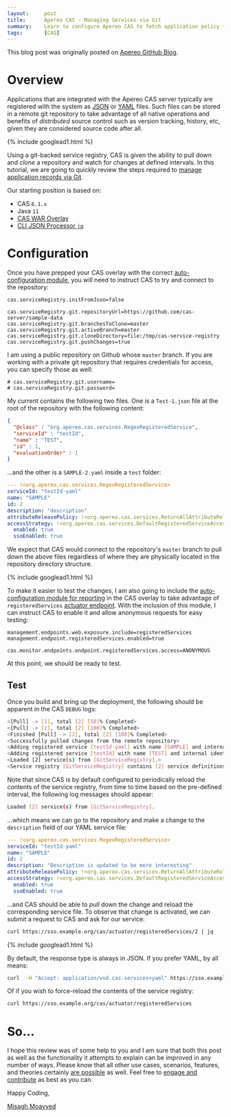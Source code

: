 ```yaml
---
layout:     post
title:      Apereo CAS - Managing Services via Git
summary:    Learn to configure Apereo CAS to fetch application policy files and service records for its service registry from remote git repositories.
tags:       [CAS]
---
```


<div class="alert alert-success"><i class="far fa-lightbulb"></i> This blog post was originally posted on <a href="https://github.com/apereo/apereo.github.io">Apereo GitHub Blog</a>.</div>

# Overview

Applications that are integrated with the Apereo CAS server typically are registered with the system as [JSON](https://apereo.github.io/cas/6.1.x/services/JSON-Service-Management.html) or [YAML](https://apereo.github.io/cas/6.1.x/services/YAML-Service-Management.html) files. Such files can be stored in a remote git repository to take advantage of all native operations and benefits of *distributed* source control such as version tracking, history, etc, given they are considered source code after all.

{% include googlead1.html  %}

Using a git-backed service registry, CAS is given the ability to pull down and *clone* a repository and watch for changes at defined intervals. In this tutorial, we are going to quickly review the steps required to [manage application records via Git](https://apereo.github.io/cas/6.1.x/services/Git-Service-Management.html).

Our starting position is based on:

- CAS `6.1.x`
- Java `11`
- [CAS WAR Overlay](https://github.com/apereo/cas-overlay-template)
- [CLI JSON Processor `jq`](https://stedolan.github.io/jq/)

# Configuration

Once you have prepped your CAS overlay with the correct [auto-configuration module](https://apereo.github.io/cas/6.1.x/services/Git-Service-Management.html), you will need to instruct CAS to try and connect to the repository:

```properties
cas.serviceRegistry.initFromJson=false

cas.serviceRegistry.git.repositoryUrl=https://github.com/cas-server/sample-data
cas.serviceRegistry.git.branchesToClone=master
cas.serviceRegistry.git.activeBranch=master
cas.serviceRegistry.git.cloneDirectory=file:/tmp/cas-service-registry
cas.serviceRegistry.git.pushChanges=true
```

I am using a public repository on Github whose `master` branch. If you are working with a private git repository that requires credentials for access, you can specify those as well:

```properties
# cas.serviceRegistry.git.username=
# cas.serviceRegistry.git.password=
```

My current contains the following two files. One is a `Test-1.json` file at the root of the repository with the following content:

```json
{
  "@class" : "org.apereo.cas.services.RegexRegisteredService",
  "serviceId" : "testId",
  "name" : "TEST",
  "id" : 1,
  "evaluationOrder" : 1
}
```

...and the other is a `SAMPLE-2.yaml` inside a `test` folder:

```yaml
--- !<org.apereo.cas.services.RegexRegisteredService>
serviceId: "testId-yaml"
name: "SAMPLE"
id: 2
description: "description"
attributeReleasePolicy: !<org.apereo.cas.services.ReturnAllAttributeReleasePolicy> {}
accessStrategy: !<org.apereo.cas.services.DefaultRegisteredServiceAccessStrategy>
  enabled: true
  ssoEnabled: true
```

We expect that CAS would connect to the repository's `master` branch to pull down the above files regardless of where they are physically located in the repository directory structure.

{% include googlead1.html  %}

To make it easier to test the changes, I am also going to include the [auto-configuration module for reporting](https://apereo.github.io/cas/6.1.x/monitoring/Monitoring-Statistics.html#cas-endpoints) in the CAS overlay to take advantage of `registeredServices` [actuator endpoint](https://apereo.github.io/cas/6.1.x/services/Service-Management.html#administrative-endpoints). With the inclusion of this module, I can instruct CAS to enable it and allow anonymous requests for easy testing:

```properties
management.endpoints.web.exposure.include=registeredServices
management.endpoint.registeredServices.enabled=true

cas.monitor.endpoints.endpoint.registeredServices.access=ANONYMOUS
```

At this point, we should be ready to test.

## Test

Once you build and bring up the deployment, the following should be apparent in the CAS `DEBUG` logs:

```bash
<[Pull] -> [1], total [2] [50]% Completed>
<[Pull] -> [2], total [2] [100]% Completed>
<Finished [Pull] -> [2], total [2] [100]% Completed>
<Successfully pulled changes from the remote repository>
<Adding registered service [testId-yaml] with name [SAMPLE] and internal identifier [2]>
<Adding registered service [testId] with name [TEST] and internal identifier [1]>
<Loaded [2] service(s) from [GitServiceRegistry].>
<Service registry [GitServiceRegistry] contains [2] service definitions>
```

Note that since CAS is by default configured to periodically reload the contents of the service registry, from time to time based on the pre-defined interval, the following log messages should appear:

```bash
Loaded [2] service(s) from [GitServiceRegistry].
```

...which means we can go to the repository and make a change to the `description` field of our YAML service file:

```yaml
--- !<org.apereo.cas.services.RegexRegisteredService>
serviceId: "testId-yaml"
name: "SAMPLE"
id: 2
description: "Description is updated to be more interesting"
attributeReleasePolicy: !<org.apereo.cas.services.ReturnAllAttributeReleasePolicy> {}
accessStrategy: !<org.apereo.cas.services.DefaultRegisteredServiceAccessStrategy>
  enabled: true
  ssoEnabled: true
```

...and CAS should be able to *pull* down the change and reload the corresponding service file. To observe that change is activated, we can submit a request to CAS and ask for our service:

```bash
curl https://sso.example.org/cas/actuator/registeredServices/2 | jq
```

{% include googlead1.html  %}

By default, the response type is always in JSON. If you prefer YAML, by all means:

```bash
curl  -H "Accept: application/vnd.cas.services+yaml" https://sso.example.org/cas/actuator/registeredServices/2
```

Of if you wish to force-reload the contents of the service registry:

```bash
curl https://sso.example.org/cas/actuator/registeredServices
```

# So...

I hope this review was of some help to you and I am sure that both this post as well as the functionality it attempts to explain can be improved in any number of ways. Please know that all other use cases, scenarios, features, and theories certainly [are possible](https://apereo.github.io/2017/02/18/onthe-theoryof-possibility/) as well. Feel free to [engage and contribute](https://apereo.github.io/cas/developer/Contributor-Guidelines.html) as best as you can.

Happy Coding,

[Misagh Moayyed](https://fawnoos.com)

